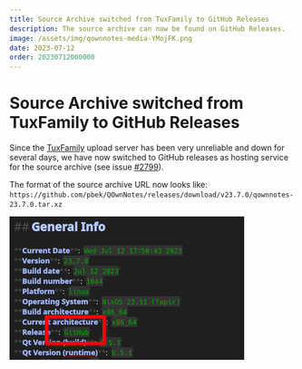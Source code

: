 ```yaml
---
title: Source Archive switched from TuxFamily to GitHub Releases
description: The source archive can now be found on GitHub Releases.
image: /assets/img/qownnotes-media-YMojFK.png
date: 2023-07-12
order: 20230712000000
---
```


# Source Archive switched from TuxFamily to GitHub Releases

<BlogDate v-bind:fm="$frontmatter" />

Since the [TuxFamily](https://www.tuxfamily.org/) upload server has been very
unreliable and down for several days, we have now switched to GitHub releases
as hosting service for the source archive (see issue [#2799](https://github.com/pbek/QOwnNotes/issues/2799)).

The format of the source archive URL now looks like:
`https://github.com/pbek/QOwnNotes/releases/download/v23.7.0/qownnotes-23.7.0.tar.xz`

![GitHub Release](./media/qownnotes-media-YMojFK.png)
